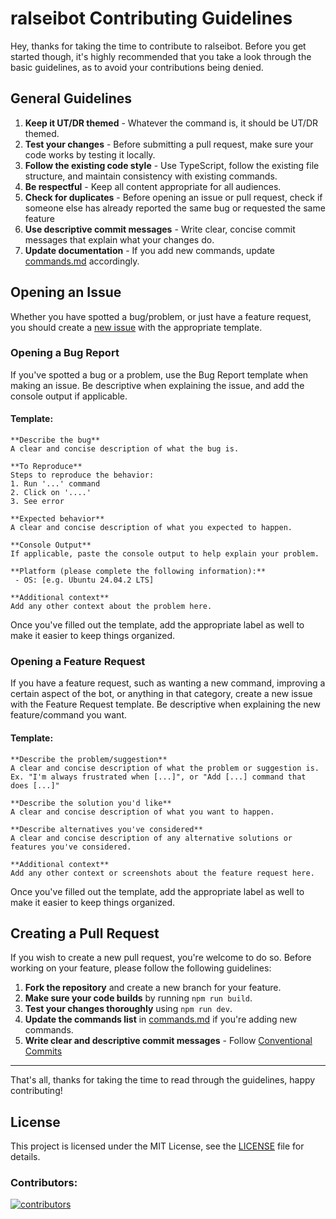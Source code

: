 # ralseibot Contributing Guidelines

Hey, thanks for taking the time to contribute to ralseibot. Before you get started though, it's highly recommended that you take a look through the basic guidelines, as to avoid your contributions being denied.

## General Guidelines

1. **Keep it UT/DR themed** - Whatever the command is, it should be UT/DR themed.
2. **Test your changes** - Before submitting a pull request, make sure your code works by testing it locally.
3. **Follow the existing code style** - Use TypeScript, follow the existing file structure, and maintain consistency with existing commands.
4. **Be respectful** - Keep all content appropriate for all audiences.
5. **Check for duplicates** - Before opening an issue or pull request, check if someone else has already reported the same bug or requested the same feature
6. **Use descriptive commit messages** - Write clear, concise commit messages that explain what your changes do.
7. **Update documentation** - If you add new commands, update [commands.md](commands.md) accordingly.

## Opening an Issue

Whether you have spotted a bug/problem, or just have a feature request, you should create a [new issue](https://github.com/BananaJeanss/ralseibot/issues) with the appropriate template.

### Opening a Bug Report

If you've spotted a bug or a problem, use the Bug Report template when making an issue. Be descriptive when explaining the issue, and add the console output if applicable.

#### Template:

```
**Describe the bug**
A clear and concise description of what the bug is.

**To Reproduce**
Steps to reproduce the behavior:
1. Run '...' command
2. Click on '....'
3. See error

**Expected behavior**
A clear and concise description of what you expected to happen.

**Console Output**
If applicable, paste the console output to help explain your problem.

**Platform (please complete the following information):**
 - OS: [e.g. Ubuntu 24.04.2 LTS]

**Additional context**
Add any other context about the problem here.
```

Once you've filled out the template, add the appropriate label as well to make it easier to keep things organized.

### Opening a Feature Request

If you have a feature request, such as wanting a new command, improving a certain aspect of the bot, or anything in that category, create a new issue with the Feature Request template. Be descriptive when explaining the new feature/command you want.

#### Template:

```
**Describe the problem/suggestion**
A clear and concise description of what the problem or suggestion is. Ex. "I'm always frustrated when [...]", or "Add [...] command that does [...]"

**Describe the solution you'd like**
A clear and concise description of what you want to happen.

**Describe alternatives you've considered**
A clear and concise description of any alternative solutions or features you've considered.

**Additional context**
Add any other context or screenshots about the feature request here.
```

Once you've filled out the template, add the appropriate label as well to make it easier to keep things organized.

## Creating a Pull Request

If you wish to create a new pull request, you're welcome to do so. Before working on your feature, please follow the following guidelines:

1. **Fork the repository** and create a new branch for your feature.
2. **Make sure your code builds** by running `npm run build`.
3. **Test your changes thoroughly** using `npm run dev`.
4. **Update the commands list** in [commands.md](commands.md) if you're adding new commands.
5. **Write clear and descriptive commit messages** - Follow [Conventional Commits](https://www.conventionalcommits.org/en/v1.0.0/#specification)

---

That's all, thanks for taking the time to read through the guidelines, happy contributing!

## License

This project is licensed under the MIT License, see the [LICENSE](/LICENSE) file for details.

### Contributors:

[![contributors](https://contributors-img.web.app/image?repo=BananaJeanss/ralseibot)](https://github.com/BananaJeanss/ralseibot/graphs/contributors)
